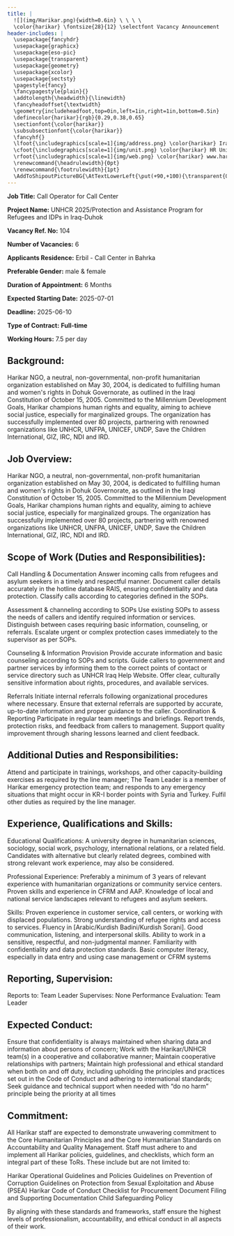 ```yaml
---
title: |
  ![](img/Harikar.png){width=0.6in} \ \ \ \
  \color{harikar} \fontsize{28}{12} \selectfont Vacancy Announcement
header-includes: |
  \usepackage{fancyhdr}
  \usepackage{graphicx}
  \usepackage{eso-pic}
  \usepackage{transparent}
  \usepackage{geometry}
  \usepackage{xcolor}
  \usepackage{sectsty}
  \pagestyle{fancy}
  \fancypagestyle{plain}{}
  \addtolength{\headwidth}{\linewidth}
  \fancyheadoffset{\textwidth}
  \geometry{includeheadfoot,top=0in,left=1in,right=1in,bottom=0.5in}
  \definecolor{harikar}{rgb}{0.29,0.38,0.65}
  \sectionfont{\color{harikar}}
  \subsubsectionfont{\color{harikar}}
  \fancyhf{}
  \lfoot{\includegraphics[scale=1]{img/address.png} \color{harikar} Iraq-Kurdistan – Duhok \\ \ \ \ \ Medya – Str. / Australia   }
  \cfoot{\includegraphics[scale=1]{img/unit.png} \color{harikar} HR Unit \ \ \ \ \ \ \ \ \ \ \ \ \ \includegraphics[scale=1]{img/phone.png} 0751 414 8317}
  \rfoot{\includegraphics[scale=1]{img/web.png} \color{harikar} www.harikar.org}
  \renewcommand{\headrulewidth}{0pt}
  \renewcommand{\footrulewidth}{1pt}
  \AddToShipoutPictureBG{\AtTextLowerLeft{\put(+90,+100){\transparent{0.1}\includegraphics[width=4in]{img/Harikar.png}}}}
---
```


**Job Title:**  Call Operator for Call Center

**Project Name:**  UNHCR 2025/Protection and Assistance Program for Refugees and IDPs in Iraq-Duhok

**Vacancy Ref. No:** 104

**Number of Vacancies:** 6

**Applicants Residence:**  Erbil - Call Center in Bahrka

**Preferable Gender:**  male & female

**Duration of Appointment:** 6 Months

**Expected Starting Date:**  2025-07-01

**Deadline:**  2025-06-10

**Type of Contract:** **Full-time**

**Working Hours:**  7.5 per day

## Background: 

Harikar NGO, a neutral, non-governmental, non-profit humanitarian organization established on May 30, 2004,
is dedicated to fulfilling human and women's rights in Dohuk Governorate, as outlined in the Iraqi Constitution
of October 15, 2005. Committed to the Millennium Development Goals, Harikar champions human rights and
equality, aiming to achieve social justice, especially for marginalized groups. The organization has successfully
implemented over 80 projects, partnering with renowned organizations like UNHCR, UNFPA, UNICEF, UNDP,
Save the Children International, GIZ, IRC, NDI and IRD.


## Job Overview: 

Harikar NGO, a neutral, non-governmental, non-profit humanitarian organization established on May
30, 2004, is dedicated to fulfilling human and women's rights in Dohuk Governorate, as outlined in the
Iraqi Constitution of October 15, 2005. Committed to the Millennium Development Goals, Harikar
champions human rights and equality, aiming to achieve social justice, especially for marginalized
groups. The organization has successfully implemented over 80 projects, partnering with renowned
organizations like UNHCR, UNFPA, UNICEF, UNDP, Save the Children International, GIZ, IRC, NDI
and IRD.

## Scope of Work (Duties and Responsibilities):

Call Handling & Documentation
Answer incoming calls from refugees and asylum seekers in a timely and respectful
manner.
Document caller details accurately in the hotline database RAIS, ensuring confidentiality
and data protection.
Classify calls according to categories defined in the SOPs.

Assessment & channeling according to SOPs 
Use existing SOPs to assess the needs of callers and identify required information or
services.
Distinguish between cases requiring basic information, counseling, or referrals.
Escalate urgent or complex protection cases immediately to the supervisor as per SOPs.

Counseling & Information Provision
Provide accurate information and basic counseling according to SOPs and scripts.
Guide callers to government and partner services by informing them to the correct points
of contact or service directory such as UNHCR Iraq Help Website.
Offer clear, culturally sensitive information about rights, procedures, and available
services.

Referrals
Initiate internal referrals following organizational procedures where necessary.
Ensure that external referrals are supported by accurate, up-to-date information and
proper guidance to the caller.
Coordination & Reporting
Participate in regular team meetings and briefings.
Report trends, protection risks, and feedback from callers to management.
Support quality improvement through sharing lessons learned and client feedback.


## Additional Duties and Responsibilities:

Attend and participate in trainings, workshops, and other capacity-building exercises as
required by the line manager;
The Team Leader is a member of Harikar emergency protection team; and responds to any
emergency situations that might occur in KR-I border points with Syria and Turkey.
Fulfil other duties as required by the line manager.

## Experience, Qualifications and Skills:

Educational Qualifications:
A university degree in humanitarian sciences, sociology, social work, psychology, international
relations, or a related field. Candidates with alternative but clearly related degrees, combined
with strong relevant work experience, may also be considered.

Professional Experience:
Preferably a minimum of 3 years of relevant experience with humanitarian organizations or
community service centers.
Proven skills and experience in CFRM and AAP.
Knowledge of local and national service landscapes relevant to refugees and asylum seekers.

Skills:
Proven experience in customer service, call centers, or working with displaced populations.
Strong understanding of refugee rights and access to services.
Fluency in [Arabic/Kurdish Badini/Kurdish Sorani].
Good communication, listening, and interpersonal skills.
Ability to work in a sensitive, respectful, and non-judgmental manner.
Familiarity with confidentiality and data protection standards.
Basic computer literacy, especially in data entry and using case management or CFRM
systems

## Reporting, Supervision:
Reports to: Team Leader
Supervises: None
Performance Evaluation: Team Leader

## Expected Conduct: 

Ensure that confidentiality is always maintained when sharing data and information
about persons of concern;
Work with the Harikar/UNHCR team(s) in a cooperative and collaborative manner;
Maintain cooperative relationships with partners;
Maintain high professional and ethical standard when both on and off duty, including
upholding the principles and practices set out in the Code of Conduct and adhering to
international standards;
Seek guidance and technical support when needed with “do no harm” principle being the priority at all
times

## Commitment: 

All Harikar staff are expected to demonstrate unwavering commitment to the Core Humanitarian
Principles and the Core Humanitarian Standards on Accountability and Quality Management.
Staff must adhere to and implement all Harikar policies, guidelines, and checklists, which form an
integral part of these ToRs. These include but are not limited to:

Harikar Operational Guidelines and Policies
Guidelines on Prevention of Corruption
Guidelines on Protection from Sexual Exploitation and Abuse (PSEA)
Harikar Code of Conduct
Checklist for Procurement Document Filing and Supporting Documentation
Child Safeguarding Policy

By aligning with these standards and frameworks, staff ensure the highest levels of professionalism,
accountability, and ethical conduct in all aspects of their work.